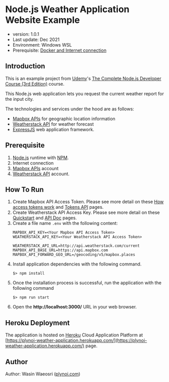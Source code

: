# Node.js Weather Application Website Example
- version: 1.0.1
- Last update: Dec 2021
- Environment: Windows WSL
- Prerequisite: [Docker and Internet connection](#prerequisite)

## <a id="intro"></a>Introduction

This is an example project from [Udemy](https://www.udemy.com/)'s [The Complete Node.js Developer Course (3rd Edition)](https://www.udemy.com/course/the-complete-nodejs-developer-course-2/) course.

This Node.js web application lets you request the current weather report for the input city. 

The technologies and services under the hood are as follows:
* [Mapbox APIs](https://www.mapbox.com/) for geographic location information
* [Weatherstack API](https://weatherstack.com/) for weather forecast
* [ExpressJS](https://expressjs.com/) web application framework.

## <a id="prerequisite"></a>Prerequisite
1. [Node.js](https://nodejs.org/en/) runtime with [NPM](https://www.npmjs.com/).
2. Internet connection
3. [Mapbox APIs](https://www.mapbox.com/) account
4. [Weatherstack API](https://weatherstack.com/) account.

## <a id="running"></a>How To Run 

1. Create Mapbox API Access Token. Please see more detail on these [How access tokens work](https://docs.mapbox.com/help/getting-started/access-tokens/#how-access-tokens-work) and [Tokens API](https://docs.mapbox.com/api/accounts/tokens/) pages.
2. Create Weatherstack API Access Key. Please see more detail on these [Quickstart](https://weatherstack.com/quickstart) and [API Doc](https://weatherstack.com/documentation) pages.
3. Create a file name ```.env``` with the following content:
    ```
    MAPBOX_API_KEY=<Your Mapbox API Access Token>
    WEATHERSTACK_API_KEY=<Your Weatherstack API Access Token>

    WEATHERSTACK_API_URL=http://api.weatherstack.com/current
    MAPBOX_API_BASE_URL=https://api.mapbox.com
    MAPBOX_API_FORWARD_GEO_URL=/geocoding/v5/mapbox.places
    ```
4. Install application dependencies with the following command.
    ```
    $> npm install
    ```
5. Once the installation process is successful, run the application with the following command
    ```
    $> npm run start
    ```
6. Open the **http://localhost:3000/** URL in your web browser.

## <a id="heroku"></a>Heroku Deployment

The application is hosted on [Heroku](https://www.heroku.com/) Cloud Application Platform at [https://plynoi-weather-application.herokuapp.com/](https://plynoi-weather-application.herokuapp.com/) page.

## <a id="author"></a>Author

Author: Wasin Waeosri ([plynoi.com](https://plynoi.com/))